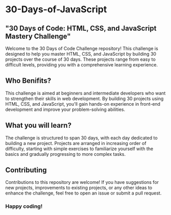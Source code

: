 # 30-Days-of-JavaScript
 <h2>"30 Days of Code: HTML, CSS, and JavaScript Mastery Challenge"</h2>
Welcome to the 30 Days of Code Challenge repository! This challenge is designed to help you master HTML, CSS, and JavaScript by building 30 projects over the course of 30 days. These projects range from easy to difficult levels, providing you with a comprehensive learning experience.
<h2>Who Benifits?</h2>
This challenge is aimed at beginners and intermediate developers who want to strengthen their skills in web development. By building 30 projects using HTML, CSS, and JavaScript, you'll gain hands-on experience in front-end development and improve your problem-solving abilities.
<h2>What you will learn?</h2>
The challenge is structured to span 30 days, with each day dedicated to building a new project. Projects are arranged in increasing order of difficulty, starting with simple exercises to familiarize yourself with the basics and gradually progressing to more complex tasks.
<h2>Contributing</h2>
Contributions to this repository are welcome! If you have suggestions for new projects, improvements to existing projects, or any other ideas to enhance the challenge, feel free to open an issue or submit a pull request.
<h3>Happy coding!</h3>
